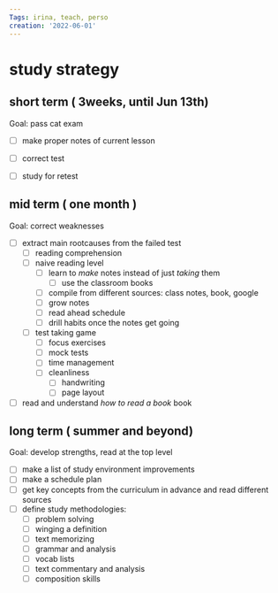 ```yaml
---
Tags: irina, teach, perso
creation: '2022-06-01'
---
```

# study strategy

## short term ( 3weeks, until Jun 13th)

Goal: pass cat exam
- [ ] make proper notes of current lesson
- [ ] correct test
- [ ] study for retest


## mid term ( one month )

Goal: correct weaknesses
- [ ] extract main rootcauses from the failed test
    - [ ] reading comprehension
    - [ ] naive reading level
        - [ ] learn to *make* notes instead of just *taking* them
            - [ ] use the classroom books
        - [ ] compile from different sources: class notes, book, google
        - [ ] grow notes
        - [ ] read ahead schedule
        - [ ] drill habits once the notes get going
    - [ ] test taking game
        - [ ] focus exercises
        - [ ] mock tests
        - [ ] time management
        - [ ] cleanliness
            - [ ] handwriting
            - [ ] page layout
- [ ] read and understand *how to read a book* book

## long term ( summer and beyond)

Goal: develop strengths, read at the top level
- [ ] make a list of study environment improvements
- [ ] make a schedule plan
- [ ] get key concepts from the curriculum in advance and read different sources
- [ ] define study methodologies:
    - [ ] problem solving
    - [ ] winging a definition
    - [ ] text memorizing
    - [ ] grammar and analysis
    - [ ] vocab lists
    - [ ] text commentary and analysis
    - [ ] composition skills
